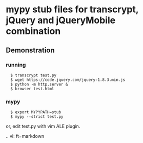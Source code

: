 mypy stub files for transcrypt, jQuery and jQueryMobile combination
===============================================================================


Demonstration
----------------------
### running

```
  $ transcrypt test.py
  $ wget https://code.jquery.com/jquery-1.8.3.min.js
  $ python -m http.server &
  $ browser test.html
```


### mypy

```
  $ export MYPYPATH=stub
  $ mypy --strict test.py
```

or, edit test.py with vim ALE plugin.


.. vi: ft=markdown
